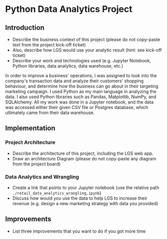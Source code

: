 # Python Data Analytics Project

## Introduction

- Describe the business context of this project (please do not copy-paste text from the project kick-off ticket)
- Also, describe how LGS would use your analytic result (hint: see kick-off ticket)
- Describe your work and technologies used (e.g. Jupyter Notebook, Python libraries, data analytics, data warehouse, etc.)

In order to improve a business' operations, I was assigned to look into the company's transaction data and analyze their customers' shopping behaviour, and determine how the business can go about in their targeting marketing campaign. I used Python as my main language in analyzing the data. I also used Python libraries such as Pandas, Matplotlib, NumPy, and SQLAlchemy. All my work was done in a Jupyter notebook, and the data was accessed either their given CSV file or Postgres database, which ultimately came from their data warehouse.

## Implementation

### Project Architecture

- Describe the architecture of this project, including the LGS web app.
- Draw an architecture Diagram (please do not copy-paste any diagram from the project board)

### Data Analytics and Wrangling

- Create a link that points to your Jupyter notebook (use the relative path `./retail_data_analytics_wrangling.ipynb`)
- Discuss how would you use the data to help LGS to increase their revenue (e.g. design a new marketing strategy with data you provided)

## Improvements

- List three improvements that you want to do if you got more time
